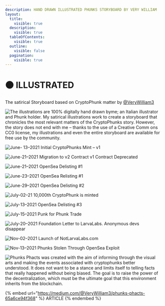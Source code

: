 ```yaml
---
description: HAND DRAWN ILLUSTRATED PHUNKS STORYBOARD BY VERY WILLIAM
layout:
  title:
    visible: true
  description:
    visible: true
  tableOfContents:
    visible: true
  outline:
    visible: false
  pagination:
    visible: true
---
```


# 🟤 ILLUSTRATED

The satirical Storyboard based on CryptoPhunk matter by [@VeryWilliam3](https://twitter.com/VeryWilliam3)

![The illustrations are 100% digitally hand drawn byme; an Italian illustrator and Phunk holder. My satirical illustrations work to create a storyboard that chronicles the most relevant matters of the CryptoPhunks story. However, the story does not end with me – thanks to the use of a Creative Comm ons CC0 license, my illustrations and even the entire storyboard are available for free use by the community.](<../../.gitbook/assets/1\_9MVjDTtPySmAQ\_K0nP6OTg@2x (1).jpeg>)

![June- 13–2021 Initial CryptoPhunks Mint – v1 ](../../.gitbook/assets/1\_NGL6k\_AKys0AH4p82-8LPA@2x.jpeg)

![June-21–2021 Migration to v2 Contract v1 Contract Deprecated](../../.gitbook/assets/1\_CAVk\_3T6rT69k2kmepWhQA@2x.jpeg)

![June-21–2021 OpenSea Delisting #1](../../.gitbook/assets/1\_rw6GFG02D9muwopR-tPY8Q@2x.jpeg)

![June-23–2021 OpenSea Relisting #1](../../.gitbook/assets/1\_fyIPpC7P4lFW9G73vawMuQ@2x.jpeg)

![June-29–2021 OpenSea Delisting #2](../../.gitbook/assets/1\_MagRCcgJnUplJmWir19Wfg@2x.jpeg)

![July-02–21 10,000th CryptoPhunk is minted](../../.gitbook/assets/1\_szAA5RMLPi8C4pL8eV3aXg@2x.jpeg)

![July-13–2021 OpenSea Delisting #3](../../.gitbook/assets/1\_reIBiuQ38I0GRcR4p-1bIA@2x.jpeg)

![July-15–2021 Punk for Phunk Trade](../../.gitbook/assets/1\_TGgGsHo62qqrdBbfip9\_Gw@2x.jpeg)

![July-20–2021 Foundation Letter to LarvaLabs. Anonymous devs disappear](../../.gitbook/assets/1\_grYasQbEPKZDsoJ4ZvtI6Q@2x.jpeg)

![Nov-02–2021 Launch of NotLarvaLabs.com](../../.gitbook/assets/1\_6GA6r\_N8zHBHFygSBUWxMQ@2x.jpeg)

![Nov-13–2021 Phunks Stolen Through OpenSea Exploit](../../.gitbook/assets/1\_qFuOwSspd20EERqYBwFchg@2x.jpeg)

![Phunks Phacts was created with the aim of informing through the visual arts and making the events associated with cryptophunks better understood. It does not want to be a stance and limits itself to telling facts that really happened without being biased. The goal is to raise the power of the decentralization, which must be the ultimate goal that this environment inherits from the blockchain.](../../.gitbook/assets/1\_kYwijlTQwYZH9Q7jg\_rhUA@2x.jpeg)

{% embed url="https://medium.com/@VeryWilliam3/phunks-phacts-65a6ce94f368" %}
ARTICLE
{% endembed %}
